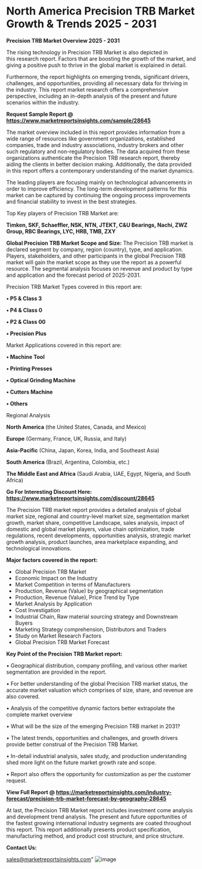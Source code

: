 # North America Precision TRB Market Growth & Trends 2025 - 2031

<Strong> Precision TRB Market Overview 2025 - 2031</strong>

The rising technology in Precision TRB Market is also depicted in this research report. Factors that are boosting the growth of the market, and giving a positive push to thrive in the global market is explained in detail.

Furthermore, the report highlights on emerging trends, significant drivers, challenges, and opportunities, providing all necessary data for thriving in the industry. This report market research offers a comprehensive perspective, including an in-depth analysis of the present and future scenarios within the industry.

<strong>Request Sample Report @ <a href=https://www.marketreportsinsights.com/sample/28645>https://www.marketreportsinsights.com/sample/28645</a></strong>

The market overview included in this report provides information from a wide range of resources like government organizations, established companies, trade and industry associations, industry brokers and other such regulatory and non-regulatory bodies. The data acquired from these organizations authenticate the Precision TRB research report, thereby aiding the clients in better decision making. Additionally, the data provided in this report offers a contemporary understanding of the market dynamics.

The leading players are focusing mainly on technological advancements in order to improve efficiency. The long-term development patterns for this market can be captured by continuing the ongoing process improvements and financial stability to invest in the best strategies.

Top Key players of Precision TRB Market are:

<strong>Timken, SKF, Schaeffler, NSK, NTN, JTEKT, C&U Bearings, Nachi, ZWZ Group, RBC Bearings, LYC, HRB, TMB, ZXY</strong>

<strong><b>Global Precision TRB Market Scope and Size:</b></strong>
The Precision TRB market is declared segment by company, region (country), type, and application. Players, stakeholders, and other participants in the global Precision TRB market will gain the market scope as they use the report as a powerful resource. The segmental analysis focuses on revenue and product by type and application and the forecast period of 2025-2031.

Precision TRB Market Types covered in this report are:

<strong>• P5 & Class 3

• P4 & Class 0

• P2 & Class 00

• Precision Plus</strong>

Market Applications covered in this report are:

<strong>• Machine Tool

• Printing Presses

• Optical Grinding Machine

• Cutters Machine

• Others</strong> 

Regional Analysis

<strong>North America</strong> (the United States, Canada, and Mexico)

<strong>Europe</strong> (Germany, France, UK, Russia, and Italy)

<strong>Asia-Pacific</strong> (China, Japan, Korea, India, and Southeast Asia)

<strong>South America</strong> (Brazil, Argentina, Colombia, etc.)

<strong>The Middle East and Africa</strong> (Saudi Arabia, UAE, Egypt, Nigeria, and South Africa)

<strong>Go For Interesting Discount Here: <a href=https://www.marketreportsinsights.com/discount/28645>https://www.marketreportsinsights.com/discount/28645</a></strong>

The Precision TRB market report provides a detailed analysis of global market size, regional and country-level market size, segmentation market growth, market share, competitive Landscape, sales analysis, impact of domestic and global market players, value chain optimization, trade regulations, recent developments, opportunities analysis, strategic market growth analysis, product launches, area marketplace expanding, and technological innovations.

<strong><b>Major factors covered in the report:</b></strong>
<ul>
  <li>Global Precision TRB Market </li>
  <li>Economic Impact on the Industry</li>
  <li>Market Competition in terms of Manufacturers</li>
  <li>Production, Revenue (Value) by geographical segmentation</li>
  <li>Production, Revenue (Value), Price Trend by Type</li>
  <li>Market Analysis by Application</li>
  <li>Cost Investigation</li>
  <li>Industrial Chain, Raw material sourcing strategy and Downstream Buyers</li>
  <li>Marketing Strategy comprehension, Distributors and Traders</li>
  <li>Study on Market Research Factors</li>
  <li>Global Precision TRB Market Forecast</li>
</ul>

<strong><b>Key Point of the Precision TRB Market report:</b></strong>

• Geographical distribution, company profiling, and various other market segmentation are provided in the report.

• For better understanding of the global Precision TRB market status, the accurate market valuation which comprises of size, share, and revenue are also covered.

• Analysis of the competitive dynamic factors better extrapolate the complete market overview

• What will be the size of the emerging Precision TRB market in 2031?

• The latest trends, opportunities and challenges, and growth drivers provide better construal of the Precision TRB Market.

• In-detail industrial analysis, sales study, and production understanding shed more light on the future market growth rate and scope.

• Report also offers the opportunity for customization as per the customer request.

<strong><b>View Full Report @ <a href=https://marketreportsinsights.com/industry-forecast/precision-trb-market-forecast-by-geography-28645>https://marketreportsinsights.com/industry-forecast/precision-trb-market-forecast-by-geography-28645</a></b></strong>


At last, the Precision TRB Market report includes investment come analysis and development trend analysis. The present and future opportunities of the fastest growing international industry segments are coated throughout this report. This report additionally presents product specification, manufacturing method, and product cost structure, and price structure.

<strong>Contact Us:</strong>

sales@marketreportsinsights.com"
![image](https://github.com/user-attachments/assets/2d181c92-e10e-48c4-be88-e8e738c530f1)
